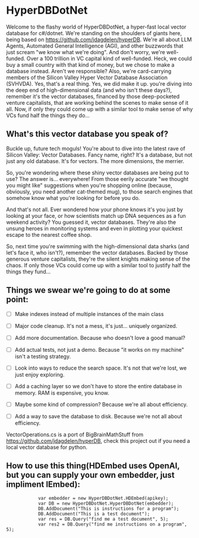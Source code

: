 # HyperDBDotNet
Welcome to the flashy world of HyperDBDotNet, a hyper-fast local vector database for c#/dotnet. We're standing on the shoulders of giants here, being based on https://github.com/jdagdelen/hyperDB. We're all about LLM Agents, Automated General Intelligence (AGI), and other buzzwords that just scream "we know what we're doing". And don't worry, we're well-funded. Over a 100 trillion in VC capital kind of well-funded. Heck, we could buy a small country with that kind of money, but we chose to make a database instead. Aren't we responsible? Also, we're card-carrying members of the Silicon Valley Hyper Vector Database Association (SVHVDA). Yes, that's a real thing. Yes, we did make it up.  you're diving into the deep end of high-dimensional data (and who isn't these days?), remember it's the vector databases, financed by those deep-pocketed venture capitalists, that are working behind the scenes to make sense of it all. Now, if only they could come up with a similar tool to make sense of why VCs fund half the things they do...

## What's this vector database you speak of?
Buckle up, future tech moguls! You're about to dive into the latest rave of Silicon Valley: Vector Databases. Fancy name, right? It's a database, but not just any old database. It's for vectors. The more dimensions, the merrier.

So, you're wondering where these shiny vector databases are being put to use? The answer is... everywhere! From those eerily accurate "we thought you might like" suggestions when you're shopping online (because, obviously, you need another cat-themed mug), to those search engines that somehow know what you're looking for before you do.

And that's not all. Ever wondered how your phone knows it's you just by looking at your face, or how scientists match up DNA sequences as a fun weekend activity? You guessed it, vector databases. They're also the unsung heroes in monitoring systems and even in plotting your quickest escape to the nearest coffee shop.

So, next time you're swimming with the high-dimensional data sharks (and let's face it, who isn't?), remember the vector databases. Backed by those generous venture capitalists, they're the silent knights making sense of the chaos. If only those VCs could come up with a similar tool to justify half the things they fund...

## Things we swear we're going to do at some point:

 - [ ] Make indexes instead of multiple instances of the main class
 - [ ] Major code cleanup. It's not a mess, it's just... uniquely organized.
 - [ ] Add more documentation. Because who doesn't love a good manual?
 - [ ] Add actual tests, not just a demo. Because "it works on my machine" isn't a testing strategy.
 - [ ] Look into ways to reduce the search space. It's not that we're lost, we just enjoy exploring.
 - [ ] Add a caching layer so we don't have to store the entire database in memory. RAM is expensive, you know.
 - [ ] Maybe some kind of compression? Because we're all about efficiency.
 - [ ] Add a way to save the database to disk. Because we're not all about efficiency.



VectorOperations.cs is a port of BigBrainMathStuff from https://github.com/jdagdelen/hyperDB,  check this project out if you need a local vector database for python.

## How to use this thing(HDEmbed uses OpenAI,  but you can supply your own embedder,  just impliment IEmbed):

```
            var embedder = new HyperDBDotNet.HDEmbed(apikey);
            var DB = new HyperDBDotNet.HyperDBDotNet(embedder);
            DB.AddDocument("This is instructions for a program");
            DB.AddDocument("This is a test document");
            var res = DB.Query("find me a test document", 5);
            var res2 = DB.Query("find me instructions on a program", 5);
```


